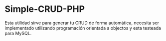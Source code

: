 # Simple-CRUD-PHP
Esta utilidad sirve para generar tu CRUD de forma automática, necesita ser implementado utilizando programación orientada a objectos y esta testeada para MySQL.
